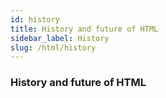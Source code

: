 ```yaml
---
id: history
title: History and future of HTML
sidebar_label: History
slug: /html/history
---
```


### History and future of HTML 